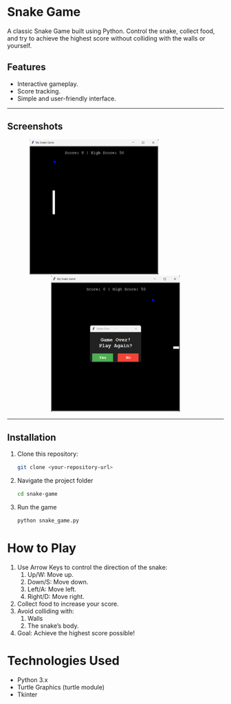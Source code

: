 # Snake Game 

A classic Snake Game built using Python. Control the snake, collect food, and try to achieve the highest score without colliding with the walls or yourself.

## Features
- Interactive gameplay.
- Score tracking.
- Simple and user-friendly interface.

---

## Screenshots

<p align="center">
  <img src="game_view.png" alt="Game View" width="300" style="margin-right: 100px;"/>
  <img src="game_over.png" alt="Game Over" width="300" />
</p>

---

## Installation
1. Clone this repository:
   ```bash
   git clone <your-repository-url>
2. Navigate the project folder
   ```bash
   cd snake-game
3. Run the game
   ```bash
   python snake_game.py
   
# How to Play
1. Use Arrow Keys to control the direction of the snake:
   1. Up/W: Move up.
   2. Down/S: Move down.
   3. Left/A: Move left.
   4. Right/D: Move right.
2. Collect food to increase your score.
3. Avoid colliding with:
   1. Walls
   2. The snake’s body.
4. Goal: Achieve the highest score possible!

# Technologies Used
- Python 3.x
- Turtle Graphics (turtle module)
- Tkinter


